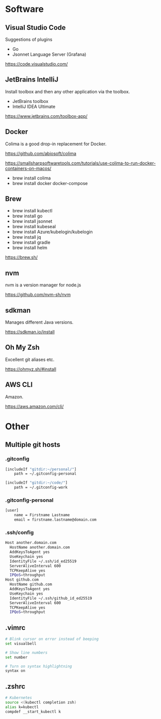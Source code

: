 # Software

## Visual Studio Code

Suggestions of plugins

* Go
* Jsonnet Language Server (Grafana)

https://code.visualstudio.com/

## JetBrains IntelliJ

Install toolbox and then any other application via the toolbox.

* JetBrains toolbox
* IntelliJ IDEA Ultimate

https://www.jetbrains.com/toolbox-app/

## Docker

Colima is a good drop-in replacement for Docker.

https://github.com/abiosoft/colima

https://smallsharpsoftwaretools.com/tutorials/use-colima-to-run-docker-containers-on-macos/

* brew install colima
* brew install docker docker-compose

## Brew

* brew install kubectl
* brew install go
* brew install jsonnet
* brew install kubeseal
* brew install Azure/kubelogin/kubelogin
* brew install jq
* brew install gradle
* brew install helm

https://brew.sh/

## nvm

nvm is a version manager for node.js

https://github.com/nvm-sh/nvm


## sdkman

Manages different Java versions.

https://sdkman.io/install

## Oh My Zsh

Excellent git aliases etc.

https://ohmyz.sh/#install

## AWS CLI

Amazon.

https://aws.amazon.com/cli/

# Other

## Multiple git hosts

### .gitconfig

```bash
[includeIf "gitdir:~/personal/"]
    path = ~/.gitconfig-personal

[includeIf "gitdir:~/code/"]
    path = ~/.gitconfig-work
```

### .gitconfig-personal

```bash
[user]
    name = Firstname Lastname
    email = firstname.lastname@domain.com
```

### .ssh/config

```bash
Host another.domain.com
  HostName another.domain.com
  AddKeysToAgent yes
  UseKeychain yes
  IdentityFile ~/.ssh/id_ed25519
  ServerAliveInterval 600
  TCPKeepAlive yes
  IPQoS=throughput
Host github.com
  HostName github.com
  AddKeysToAgent yes
  UseKeychain yes
  IdentityFile ~/.ssh/github_id_ed25519
  ServerAliveInterval 600
  TCPKeepAlive yes
  IPQoS=throughput

```

## .vimrc

```bash
# Blink cursor on error instead of beeping
set visualbell

# Show line numbers
set number

# Turn on syntax highlightning
syntax on
```

## .zshrc

```bash
# Kubernetes
source <(kubectl completion zsh)
alias k=kubectl
compdef __start_kubectl k
```
